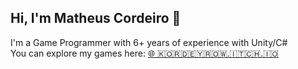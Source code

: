 ## Hi, I'm Matheus Cordeiro 👋 

I'm a Game Programmer with 6+ years of experience with Unity/C# </br>
You can explore my games here: [🌐 🇰🇴🇷🇩🇪🇾🇷🇴🇼.🇮🇹🇨🇭.🇮🇴](🇰🇴🇷🇩🇪🇾🇷🇴🇼.🇮🇹🇨🇭.🇮🇴)
